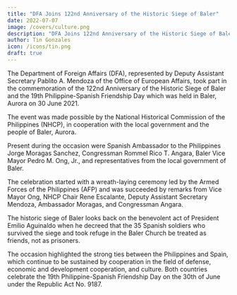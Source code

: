 ```yaml
---
title: "DFA Joins 122nd Anniversary of the Historic Siege of Baler"
date: 2022-07-07
image: /covers/culture.png
description: "DFA Joins 122nd Anniversary of the Historic Siege of Baler"
author: Tin Gonzales
icon: /icons/tin.png
draft: true
---
```



<!-- Thursday, July 7, 2022 -->


<!-- DFA Joins 122nd Anniversary of the Historic Siege of Baler, 19th Philippine-Spanish Friendship Day Commemorations -->

<!-- Philippine Spanish Friendship Day 1

From left to right: NCHP Chair Rene R. Escalante; Congressman Rommel Rico T. Angara; Spanish Ambassador Jorge Moragas Sanchez; Baler Vice Mayor Pedro M. Ong, Jr.; and DFA Deputy Assistant Secretary Pabito A. Mendoza. (DFA-OEA photo) -->

<!-- PASAY CITY 02 July 2021 –  -->

The Department of Foreign Affairs (DFA), represented by Deputy Assistant Secretary Pablito A. Mendoza of the Office of European Affairs, took part in the commemoration of the 122nd Anniversary of the Historic Siege of Baler and the 19th Philippine-Spanish Friendship Day which was held in Baler, Aurora on 30 June 2021.

The event was made possible by the National Historical Commission of the Philippines (NHCP), in cooperation with the local government and the people of Baler, Aurora. 

Present during the occasion were Spanish Ambassador to the Philippines Jorge Moragas Sanchez, Congressman Rommel Rico T. Angara, Baler Vice Mayor Pedro M. Ong, Jr., and representatives from the local government of Baler. 

The celebration started with a wreath-laying ceremony led by the Armed Forces of the Philippines (AFP) and was succeeded by remarks from Vice Mayor Ong, NHCP Chair Rene Escalante, Deputy Assistant Secretary Mendoza, Ambassador Moragas, and Congressman Angara. 

The historic siege of Baler looks back on the benevolent act of President Emilio Aguinaldo when he decreed that the 35 Spanish soldiers who survived the siege and took refuge in the Baler Church be treated as friends, not as prisoners.

The occasion highlighted the strong ties between the Philippines and Spain, which continue to be sustained by cooperation in the field of defense, economic and development cooperation, and culture. Both countries celebrate the 19th Philippine-Spanish Friendship Day on the 30th of June under the Republic Act No. 9187. 
